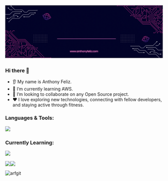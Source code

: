 

<h1 align="center"><img src="https://github.com/arfgit/arfgit/blob/611570af1cfbb26991ce2a0fe1576ff09e454d96/af-header-finalv1.gif"/></h1>

### Hi there 👋
* 👂 My name is Anthony Feliz.
* 🌱 I’m currently learning AWS.
* 🤝 I’m looking to collaborate on any Open Source project.
* ❤️ I love exploring new technologies, connecting with fellow developers, and staying active through fitness.


<h3 align="left">Languages & Tools:</h3>

<p align="left">
  <a href="https://skillicons.dev">
    <img src="https://skillicons.dev/icons?i=js,html,css,react,redux,express,mysql,postgres,tailwindcss,firebase,nextjs,webpack,git,linux,"/>
  </a>
</p>


<h3 align="left">Currently Learning:</h3>
<p align="left">
  <a href="https://skillicons.dev">
    <img src="https://skillicons.dev/icons?i=typescript,python,vite,docker" />
  </a>
</p>

<div style="display:flex; width:100%;">
  <img src="https://github-readme-stats.vercel.app/api?username=arfgit&show_icons=true&theme=dark" />
  <img src="https://github-readme-streak-stats.herokuapp.com/?user=arfgit&show_icons=true&theme=dark" />
</div>




<p align="left"> <img src="https://komarev.com/ghpvc/?username=arfgit&label=Profile%20views&color=0e75b6&style=flat" alt="arfgit" /> </p>

